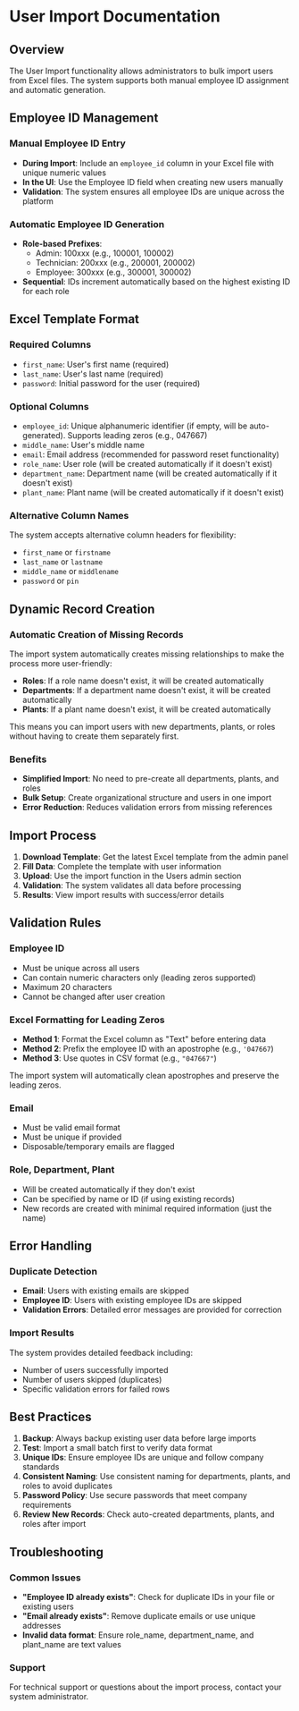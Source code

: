 # User Import Documentation

## Overview
The User Import functionality allows administrators to bulk import users from Excel files. The system supports both manual employee ID assignment and automatic generation.

## Employee ID Management

### Manual Employee ID Entry
- **During Import**: Include an `employee_id` column in your Excel file with unique numeric values
- **In the UI**: Use the Employee ID field when creating new users manually
- **Validation**: The system ensures all employee IDs are unique across the platform

### Automatic Employee ID Generation
- **Role-based Prefixes**: 
  - Admin: 100xxx (e.g., 100001, 100002)
  - Technician: 200xxx (e.g., 200001, 200002)
  - Employee: 300xxx (e.g., 300001, 300002)
- **Sequential**: IDs increment automatically based on the highest existing ID for each role

## Excel Template Format

### Required Columns
- `first_name`: User's first name (required)
- `last_name`: User's last name (required)
- `password`: Initial password for the user (required)

### Optional Columns
- `employee_id`: Unique alphanumeric identifier (if empty, will be auto-generated). Supports leading zeros (e.g., 047667)
- `middle_name`: User's middle name
- `email`: Email address (recommended for password reset functionality)
- `role_name`: User role (will be created automatically if it doesn't exist)
- `department_name`: Department name (will be created automatically if it doesn't exist)
- `plant_name`: Plant name (will be created automatically if it doesn't exist)

### Alternative Column Names
The system accepts alternative column headers for flexibility:
- `first_name` or `firstname`
- `last_name` or `lastname`
- `middle_name` or `middlename`
- `password` or `pin`

## Dynamic Record Creation

### Automatic Creation of Missing Records
The import system automatically creates missing relationships to make the process more user-friendly:

- **Roles**: If a role name doesn't exist, it will be created automatically
- **Departments**: If a department name doesn't exist, it will be created automatically  
- **Plants**: If a plant name doesn't exist, it will be created automatically

This means you can import users with new departments, plants, or roles without having to create them separately first.

### Benefits
- **Simplified Import**: No need to pre-create all departments, plants, and roles
- **Bulk Setup**: Create organizational structure and users in one import
- **Error Reduction**: Reduces validation errors from missing references

## Import Process

1. **Download Template**: Get the latest Excel template from the admin panel
2. **Fill Data**: Complete the template with user information
3. **Upload**: Use the import function in the Users admin section
4. **Validation**: The system validates all data before processing
5. **Results**: View import results with success/error details

## Validation Rules

### Employee ID
- Must be unique across all users
- Can contain numeric characters only (leading zeros supported)
- Maximum 20 characters
- Cannot be changed after user creation

### Excel Formatting for Leading Zeros
- **Method 1**: Format the Excel column as "Text" before entering data
- **Method 2**: Prefix the employee ID with an apostrophe (e.g., `'047667`)
- **Method 3**: Use quotes in CSV format (e.g., `"047667"`)

The import system will automatically clean apostrophes and preserve the leading zeros.

### Email
- Must be valid email format
- Must be unique if provided
- Disposable/temporary emails are flagged

### Role, Department, Plant
- Will be created automatically if they don't exist
- Can be specified by name or ID (if using existing records)
- New records are created with minimal required information (just the name)

## Error Handling

### Duplicate Detection
- **Email**: Users with existing emails are skipped
- **Employee ID**: Users with existing employee IDs are skipped
- **Validation Errors**: Detailed error messages are provided for correction

### Import Results
The system provides detailed feedback including:
- Number of users successfully imported
- Number of users skipped (duplicates)
- Specific validation errors for failed rows

## Best Practices

1. **Backup**: Always backup existing user data before large imports
2. **Test**: Import a small batch first to verify data format
3. **Unique IDs**: Ensure employee IDs are unique and follow company standards
4. **Consistent Naming**: Use consistent naming for departments, plants, and roles to avoid duplicates
5. **Password Policy**: Use secure passwords that meet company requirements
6. **Review New Records**: Check auto-created departments, plants, and roles after import

## Troubleshooting

### Common Issues
- **"Employee ID already exists"**: Check for duplicate IDs in your file or existing users
- **"Email already exists"**: Remove duplicate emails or use unique addresses
- **Invalid data format**: Ensure role_name, department_name, and plant_name are text values

### Support
For technical support or questions about the import process, contact your system administrator.
